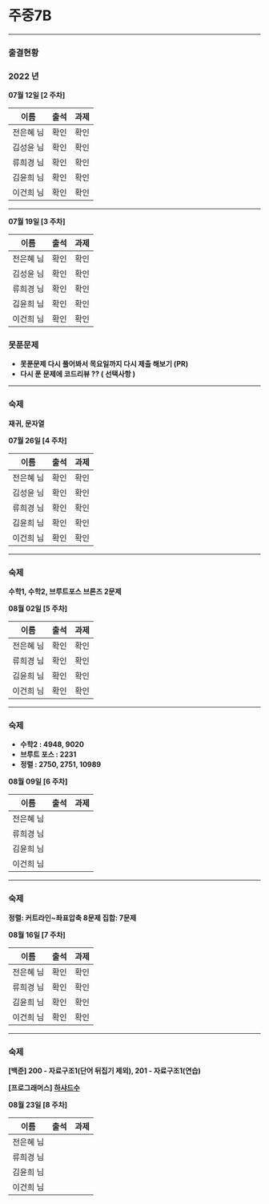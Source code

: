 # 주중7B

---

### 출결현황

<h3>2022 년</h3>

<p><strong>07월 12일 [2 주차]<strong></p>

| 이름      | 출석 | 과제 |
| --------- | ---- | ---- |
| 전은혜 님 | 확인 | 확인 |
| 김성윤 님 | 확인 | 확인 |
| 류희경 님 | 확인 | 확인 |
| 김윤희 님 | 확인 | 확인 |
| 이건희 님 | 확인 | 확인 |

---

<p><strong>07월 19일 [3 주차]<strong></p>

| 이름      | 출석 | 과제 |
| --------- | ---- | ---- |
| 전은혜 님 | 확인 | 확인 |
| 김성윤 님 | 확인 | 확인 |
| 류희경 님 | 확인 | 확인 |
| 김윤희 님 | 확인 | 확인 |
| 이건희 님 | 확인 | 확인 |

### 못푼문제

- 못푼문제 다시 풀어봐서 목요일까지 다시 제출 해보기 (PR)
- 다시 푼 문제에 코드리뷰 ?? ( 선택사항 )

---

### 숙제

재귀, 문자열

<p><strong>07월 26일 [4 주차]<strong></p>

| 이름      | 출석 | 과제 |
| --------- | ---- | ---- |
| 전은혜 님 | 확인 | 확인 |
| 김성윤 님 | 확인 | 확인 |
| 류희경 님 | 확인 | 확인 |
| 김윤희 님 | 확인 | 확인 |
| 이건희 님 | 확인 | 확인 |

---

### 숙제

수학1, 수학2, 브루트포스 브론즈 2문제

<p><strong>08월 02일 [5 주차]<strong></p>

| 이름      | 출석 | 과제 |
| --------- | ---- | ---- |
| 전은혜 님 | 확인 | 확인 |
| 류희경 님 | 확인 | 확인 |
| 김윤희 님 | 확인 | 확인 |
| 이건희 님 | 확인 | 확인 |

---
  
### 숙제

- 수학2 : 4948, 9020
- 브루트 포스 : 2231
- 정렬 : 2750, 2751, 10989

<p><strong>08월 09일 [6 주차]<strong></p>

| 이름      | 출석 | 과제 |
| --------- | ---- | ---- |
| 전은혜 님 |     |     |
| 류희경 님 |     |     |
| 김윤희 님 |     |     |
| 이건희 님 |     |     |

---
  
### 숙제

정렬: 커트라인~좌표압축 8문제
집합: 7문제

<p><strong>08월 16일 [7 주차]<strong></p>

| 이름      | 출석 | 과제 |
| --------- | ---- | ---- |
| 전은혜 님 | 확인 | 확인 |
| 류희경 님 | 확인 | 확인 |
| 김윤희 님 | 확인 | 확인 |
| 이건희 님 | 확인 | 확인 |

---

### 숙제

[백준]
200 - 자료구조1(단어 뒤집기 제외), 201 - 자료구조1(연습)
  
[프로그래머스]
<a href="https://school.programmers.co.kr/learn/courses/30/lessons/12947">하샤드수</a>

<p><strong>08월 23일 [8 주차]<strong></p>

| 이름      | 출석 | 과제 |
| --------- | ---- | ---- |
| 전은혜 님 |     |     |
| 류희경 님 |     |     |
| 김윤희 님 |     |     |
| 이건희 님 |     |     |
